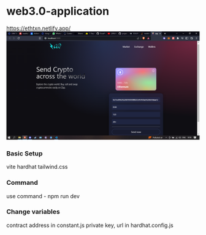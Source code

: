 # web3.0-application

https://ethtxn.netlify.app/
![Image](client/images/sss.png)

### Basic Setup

vite
hardhat
tailwind.css

### Command

use command - npm run dev

### Change variables

contract address in constant.js
private key, url in hardhat.config.js


